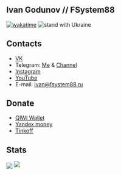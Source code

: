 ## Ivan Godunov // FSystem88
[![wakatime](https://wakatime.com/badge/user/ffd66c49-92d5-4230-8b87-a1ddea6d9ab9.svg)](https://wakatime.com/@ffd66c49-92d5-4230-8b87-a1ddea6d9ab9)
![stand with Ukraine](https://badgen.net/badge/support/UKRAINE/?color=0057B8&labelColor=FFD700)

## Contacts
- <a href="https://vk.com/fsystem88">VK</a>
- Telegram: <a href="https://t.me/FSystem88">Me</a> & <a href="https://t.me/FS88ch">Channel</a>
- <a href="https://instagram.com/fsystem88">Instagram</a>
- <a href="https://www.youtube.com/channel/UC1eU8zTeJEKQNxdEtKSmetA">YouTube</a>
- E-mail: <a href="mailto:ivan@fsystem88.ru">ivan@fsystem88.ru</a>

## Donate
- <a href="https://qiwi.com/n/FSYSTEM88">QIWI Wallet</a>
- <a href="https://yoomoney.ru/to/410015440700904">Yandex money</a>
- <a href="https://www.tinkoff.ru/rm/godunov.ivan1/jlHwa57720">Tinkoff</a>


## Stats
<img src="https://gpvc.arturio.dev/FSystem88" align="center">
<img src="https://github-readme-stats.vercel.app/api?username=FSystem88&show_icons=true&count_private=true">
